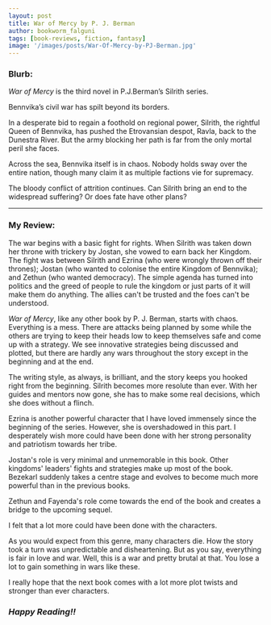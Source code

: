```yaml
---
layout: post
title: War of Mercy by P. J. Berman
author: bookworm_falguni
tags: [book-reviews, fiction, fantasy]
image: '/images/posts/War-Of-Mercy-by-PJ-Berman.jpg'
---
```


### **Blurb:**
*War of Mercy* is the third novel in P.J.Berman’s Silrith series.

Bennvika’s civil war has spilt beyond its borders.

In a desperate bid to regain a foothold on regional power, Silrith, the rightful Queen of Bennvika, has pushed the Etrovansian despot, Ravla, back to the Dunestra River. But the army blocking her path is far from the only mortal peril she faces.

Across the sea, Bennvika itself is in chaos. Nobody holds sway over the entire nation, though many claim it as multiple factions vie for supremacy.

The bloody conflict of attrition continues. Can Silrith bring an end to the widespread suffering? Or does fate have other plans?

___
### **My Review:**
The war begins with a basic fight for rights. When Silrith was taken down her throne with trickery by Jostan, she vowed to earn back her Kingdom. The fight was between Silrith and Ezrina (who were wrongly thrown off their thrones); Jostan (who wanted to colonise the entire Kingdom of Bennvika); and Zethun (who wanted democracy). The simple agenda has turned into politics and the greed of people to rule the kingdom or just parts of it will make them do anything. The allies can't be trusted and the foes can't be understood.

*War of Mercy*, like any other book by P. J. Berman, starts with chaos. Everything is a mess. There are attacks being planned by some while the others are trying to keep their heads low to keep themselves safe and come up with a strategy. We see innovative strategies being discussed and plotted, but there are hardly any wars throughout the story except in the beginning and at the end.

The writing style, as always, is brilliant, and the story keeps you hooked right from the beginning.
Silrith becomes more resolute than ever. With her guides and mentors now gone, she has to make some real decisions, which she does without a flinch.

Ezrina is another powerful character that I have loved immensely since the beginning of the series. However, she is overshadowed in this part. I desperately wish more could have been done with her strong personality and patriotism towards her tribe.

Jostan's role is very minimal and unmemorable in this book. Other kingdoms' leaders' fights and strategies make up most of the book. Bezekarl suddenly takes a centre stage and evolves to become much more powerful than in the previous books.

Zethun and Fayenda's role come towards the end of the book and creates a bridge to the upcoming sequel.

I felt that a lot more could have been done with the characters.

As you would expect from this genre, many characters die. How the story took a turn was unpredictable and disheartening. But as you say, everything is fair in love and war. Well, this is a war and pretty brutal at that. You lose a lot to gain something in wars like these.

I really hope that the next book comes with a lot more plot twists and stronger than ever characters.

### ***Happy Reading!!***
